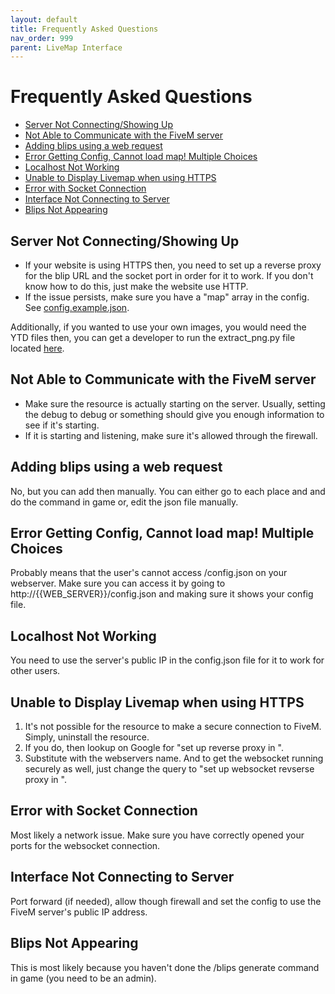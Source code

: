 ```yaml
---
layout: default
title: Frequently Asked Questions
nav_order: 999
parent: LiveMap Interface
---
```


# Frequently Asked Questions <!-- omit in toc -->

- [Server Not Connecting/Showing Up](#server-not-connectingshowing-up)
- [Not Able to Communicate with the FiveM server](#not-able-to-communicate-with-the-fivem-server)
- [Adding blips using a web request](#adding-blips-using-a-web-request)
- [Error Getting Config, Cannot load map! Multiple Choices](#error-getting-config-cannot-load-map-multiple-choices)
- [Localhost Not Working](#localhost-not-working)
- [Unable to Display Livemap when using HTTPS](#unable-to-display-livemap-when-using-https)
- [Error with Socket Connection](#error-with-socket-connection)
- [Interface Not Connecting to Server](#interface-not-connecting-to-server)
- [Blips Not Appearing](#blips-not-appearing)


## Server Not Connecting/Showing Up

- If your website is using HTTPS then, you need to set up a reverse proxy for the blip URL and the socket port in order for it to work.
If you don't know how to do this, just make the website use HTTP. 
- If the issue persists, make sure you have a "map" array in the config. See [config.example.json](https://github.com/TGRHavoc/live_map-interface/blob/master/config.example.json).

Additionally, if you wanted to use your own images, you would need the YTD files then, you can get a developer to run the extract_png.py file located [here](https://github.com/TGRHavoc/live_map-interface/tree/master/images/tiles).

## Not Able to Communicate with the FiveM server 

- Make sure the resource is actually starting on the server. Usually, setting the debug to debug or something should give you enough information to see if it's starting.
- If it is starting and listening, make sure it's allowed through the firewall.

## Adding blips using a web request

No, but you can add then manually. You can either go to each place and and do the command in game or, edit the json file manually.

## Error Getting Config, Cannot load map! Multiple Choices

Probably means that the user's cannot access /config.json on your webserver.
Make sure you can access it by going to http://{{WEB_SERVER}}/config.json and making sure it shows your config file.

## Localhost Not Working

You need to use the server's public IP in the config.json file for it to work for other users.

## Unable to Display Livemap when using HTTPS

1. It's not possible for the resource to make a secure connection to FiveM. Simply, uninstall the resource. 
2. If you do, then lookup on Google for "set up reverse proxy in <webserver>". 
3. Substitute with the webservers name. And to get the websocket running securely as well, just change the query to "set up websocket revserse proxy in <webserver>".

## Error with Socket Connection

Most likely a network issue. Make sure you have correctly opened your ports for the websocket connection. 

## Interface Not Connecting to Server

Port forward (if needed), allow though firewall and set the config to use the FiveM server's public IP address.

## Blips Not Appearing

This is most likely because you haven't done the /blips generate command in game (you need to be an admin).

